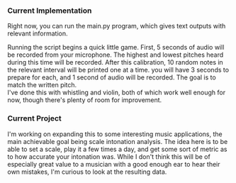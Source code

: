 <h3>Current Implementation</h3>

Right now, you can run the main.py program,
which gives text outputs with relevant
information.

Running the script begins a quick little game.
First, 5 seconds of audio will be recorded from
your microphone.  The highest and lowest pitches
heard during this time will be recorded.
After this calibration, 10 random notes
in the relevant interval will be printed one at a time.
you will have 3 seconds to prepare for each,
and 1 second of audio will be recorded.
The goal is to match the written pitch.  
I've done this with whistling and violin,
both of which work well enough for now,
though there's plenty of room for
improvement.


<h3>Current Project</h3>

I'm working on expanding this to some
interesting music applications, the main 
achievable goal being scale intonation 
analysis.  The idea here is to be able 
to set a scale, play it a few times a day,
and get some sort of metric as to how
accurate your intonation was.  While I
don't think this will be of especially
great value to a musician with a good 
enough ear to hear their own mistakes, 
I'm curious to look at the resulting data. 
